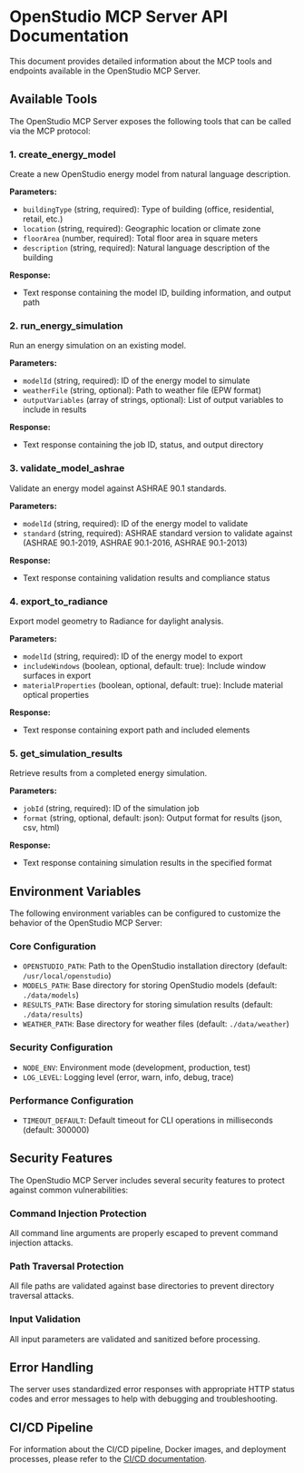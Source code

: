 # OpenStudio MCP Server API Documentation

This document provides detailed information about the MCP tools and endpoints available in the OpenStudio MCP Server.

## Available Tools

The OpenStudio MCP Server exposes the following tools that can be called via the MCP protocol:

### 1. create_energy_model

Create a new OpenStudio energy model from natural language description.

**Parameters:**

- `buildingType` (string, required): Type of building (office, residential, retail, etc.)
- `location` (string, required): Geographic location or climate zone
- `floorArea` (number, required): Total floor area in square meters
- `description` (string, required): Natural language description of the building

**Response:**

- Text response containing the model ID, building information, and output path

### 2. run_energy_simulation

Run an energy simulation on an existing model.

**Parameters:**

- `modelId` (string, required): ID of the energy model to simulate
- `weatherFile` (string, optional): Path to weather file (EPW format)
- `outputVariables` (array of strings, optional): List of output variables to include in results

**Response:**

- Text response containing the job ID, status, and output directory

### 3. validate_model_ashrae

Validate an energy model against ASHRAE 90.1 standards.

**Parameters:**

- `modelId` (string, required): ID of the energy model to validate
- `standard` (string, required): ASHRAE standard version to validate against (ASHRAE 90.1-2019, ASHRAE 90.1-2016, ASHRAE 90.1-2013)

**Response:**

- Text response containing validation results and compliance status

### 4. export_to_radiance

Export model geometry to Radiance for daylight analysis.

**Parameters:**

- `modelId` (string, required): ID of the energy model to export
- `includeWindows` (boolean, optional, default: true): Include window surfaces in export
- `materialProperties` (boolean, optional, default: true): Include material optical properties

**Response:**

- Text response containing export path and included elements

### 5. get_simulation_results

Retrieve results from a completed energy simulation.

**Parameters:**

- `jobId` (string, required): ID of the simulation job
- `format` (string, optional, default: json): Output format for results (json, csv, html)

**Response:**

- Text response containing simulation results in the specified format

## Environment Variables

The following environment variables can be configured to customize the behavior of the OpenStudio MCP Server:

### Core Configuration

- `OPENSTUDIO_PATH`: Path to the OpenStudio installation directory (default: `/usr/local/openstudio`)
- `MODELS_PATH`: Base directory for storing OpenStudio models (default: `./data/models`)
- `RESULTS_PATH`: Base directory for storing simulation results (default: `./data/results`)
- `WEATHER_PATH`: Base directory for weather files (default: `./data/weather`)

### Security Configuration

- `NODE_ENV`: Environment mode (development, production, test)
- `LOG_LEVEL`: Logging level (error, warn, info, debug, trace)

### Performance Configuration

- `TIMEOUT_DEFAULT`: Default timeout for CLI operations in milliseconds (default: 300000)

## Security Features

The OpenStudio MCP Server includes several security features to protect against common vulnerabilities:

### Command Injection Protection

All command line arguments are properly escaped to prevent command injection attacks.

### Path Traversal Protection

All file paths are validated against base directories to prevent directory traversal attacks.

### Input Validation

All input parameters are validated and sanitized before processing.

## Error Handling

The server uses standardized error responses with appropriate HTTP status codes and error messages to help with debugging and troubleshooting.

## CI/CD Pipeline

For information about the CI/CD pipeline, Docker images, and deployment processes, please refer to the [CI/CD documentation](./ci-cd.md).
